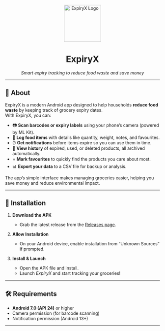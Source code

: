 <p align="center">
  <img src="app/src/main/res/mipmap-xxhdpi/ic_stat_name.png" alt="ExpiryX Logo" width="120"/>
</p>

<h1 align="center">ExpiryX</h1>

<p align="center">
  <em>Smart expiry tracking to reduce food waste and save money</em>
</p>

---

## 📖 About

ExpiryX is a modern Android app designed to help households **reduce food waste** by keeping track of grocery expiry dates.  
With ExpiryX, you can:

- 📷 **Scan barcodes or expiry labels** using your phone’s camera (powered by ML Kit).  
- 🛒 **Log food items** with details like quantity, weight, notes, and favourites.  
- ⏰ **Get notifications** before items expire so you can use them in time.  
- 📂 **View history** of expired, used, or deleted products, all archived automatically.  
- ⭐ **Mark favourites** to quickly find the products you care about most.  
- 📊 **Export your data** to a CSV file for backup or analysis.  

The app’s simple interface makes managing groceries easier, helping you save money and reduce environmental impact.

---

## 📲 Installation

1. **Download the APK**
   - Grab the latest release from the [Releases page](../../releases).

2. **Allow Installation**
   - On your Android device, enable installation from “Unknown Sources” if prompted.

3. **Install & Launch**
   - Open the APK file and install.  
   - Launch *ExpiryX* and start tracking your groceries!

---

## 🛠 Requirements

- **Android 7.0 (API 24)** or higher  
- Camera permission (for barcode scanning)  
- Notification permission (Android 13+)  

---
